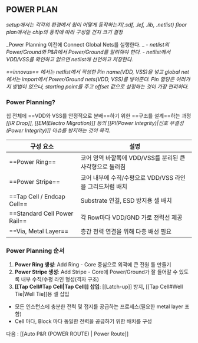 ## POWER PLAN
_setup에서는 각각의 환경에서 칩이 어떻게 동작하는지(.sdf, .lef, .lib, .netlist)_
_floor plan에서는 chip의 동작에 따라 구성할 건지 크기 결정_

_Power Planning 이전에 Connect Global Nets를 실행한다. _
_- netlist의 Power/Ground와 P&R에서 Power/Ground를 알려줘야 한다._
_- netlist에서 VDD/VSS를 확인하고 없으면 netlist에 선언하고 저장한다._

_==innovus== 에서는 
netlist에서 작성한 Pin name(VDD, VSS)을 넣고
global net에서는 import에서 Power/Ground  nets(VDD, VSS)를 넣어준다._
_Pin 할당은 여러가지 방법이 있으나, starting point를 주고 offset 값으로 설정하는 것이 가장 편리하다._

### Power Planning?
칩 전체에 ==VDD와 VSS를 안정적으로 분배==하기 위한 ==구조를 설계==하는 과정
_[[IR Drop]], [[EM(Electro Migration)]] 등의 [[PI(Power Integrity)|신호 무결성(Power Integrity)]] 이슈를 방지하는 것이 목적._

| 구성 요소                        | 설명                                  |
| ---------------------------- | ----------------------------------- |
| ==Power Ring==               | 코어 영역 바깥쪽에 VDD/VSS를 분리된 큰 사각형으로 둘러침 |
| ==Power Stripe==             | 코어 내부에 수직/수평으로 VDD/VSS 라인을 그리드처럼 배치 |
| ==Tap Cell / Endcap Cell==   | Substrate 연결, ESD 방지용 셀 배치          |
| ==Standard Cell Power Rail== | 각 Row마다 VDD/GND 가로 전력선 제공           |
| ==Via, Metal Layer==         | 층간 전력 연결을 위해 다층 배선 필요               |

### Power Planning 순서
1. **Power Ring 생성**:
   Add Ring - Core 중심으로 외곽에 큰 전원 틀 만들기
2. **Power Stripe 생성**:
   Add Stripe - Core에 Power/Ground가 잘 들어갈 수 있도록 내부 수직/수평 라인 형성(격자 구조)
3. **[[Tap Cell#Tap Cell|Tap Cell]] 삽입**:
   [[Latch-up]] 방지, [[Tap Cell#Well Tie|Well Tie]]용 셀 삽입

- 모든 인스턴스에 충분한 전력 및 접지를 공급하는 프로세스(필요한 metal layer 포함)
- Cell 마다, Block 마다 동일한 전력을 공급하기 위한 배치를 구성

다음 : [[Auto P&R (POWER ROUTE) | Power Route]]